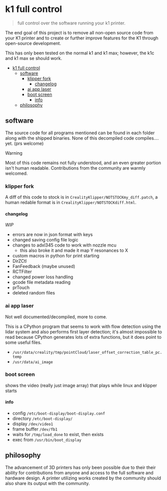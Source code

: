 # k1 full control

> full control over the software running your k1 printer.

The end goal of this project is to remove all non-open source code from your K1 printer and to create or further improve features for the K1 through open-source development.

This has only been tested on the normal k1 and k1 max; however, the k1c and k1 max se should work.

- [k1 full control](#k1-full-control)
  - [software](#software)
    - [klipper fork](#klipper-fork)
      - [changelog](#changelog)
    - [ai app laser](#ai-app-laser)
    - [boot screen](#boot-screen)
      - [info](#info)
  - [philosophy](#philosophy)

## software

The source code for all programs mentioned can be found in each folder along with the shipped binaries.
None of this decompiled code compiles.... yet. (prs welcome)

> [!WARNING]
> Most of this code remains not fully understood, and an even greater portion isn't human readable.
> Contributions from the community are warmly welcomed.

### klipper fork

A diff of this code to stock is in `CrealityKlipper/NOTSTOCKmy_diff.patch`, a human redable format is in `CrealityKlipper/NOTSTOCKdiff.html`.

#### changelog

*WIP*

- errors are now in json format with keys
- changed saving config file logic
- changes to adxl345 code to work with nozzle mcu
  - this also broke it and made it map Y resonances to X
- custom macros in python for print starting
- DirZCtl
- FanFeedback (maybe unused)
- RCTFilter
- changed power loss handling
- gcode file metadata reading
- prTouch
- deleted random files

### ai app laser

Not well documented/decompiled, more to come.

This is a CPython program that seems to work with flow detection using the lidar system and also performs first layer detection; it's almost impossible to read because CPython generates lots of extra functions, but it does point to some useful files.

- `/usr/data/creality/tmp/pointCloud/laser_offset_correction_table_pc.temp`
- `/usr/data/ai_image`

### boot screen

shows the video (really just image array) that plays while linux and klipper starts

#### info

- config `/etc/boot-display/boot-display.conf`
- directory `/etc/boot-display/`
- display `/dev/video1`
- frame buffer `/dev/fb1`
- waits for `/tmp/load_done` to exist, then exists
- exec from `/usr/bin/boot_display`

## philosophy

The advancement of 3D printers has only been possible due to their their ability for contributions from anyone and access to the full software and hardware design. A printer utilizing works created by the community should also share its output with the community.
